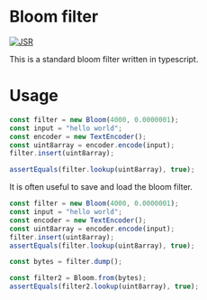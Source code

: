 # Bloom filter

[![JSR](https://jsr.io/badges/@kgwinnup/bloom)](https://jsr.io/@kgwinnup/bloom)

This is a standard bloom filter written in typescript.

# Usage

```typescript
const filter = new Bloom(4000, 0.0000001);
const input = "hello world";
const encoder = new TextEncoder();
const uint8array = encoder.encode(input);
filter.insert(uint8array);

assertEquals(filter.lookup(uint8array), true);
```

It is often useful to save and load the bloom filter.

```typescript
const filter = new Bloom(4000, 0.0000001);
const input = "hello world";
const encoder = new TextEncoder();
const uint8array = encoder.encode(input);
filter.insert(uint8array);
assertEquals(filter.lookup(uint8array), true);

const bytes = filter.dump();

const filter2 = Bloom.from(bytes);
assertEquals(filter2.lookup(uint8array), true);
```
